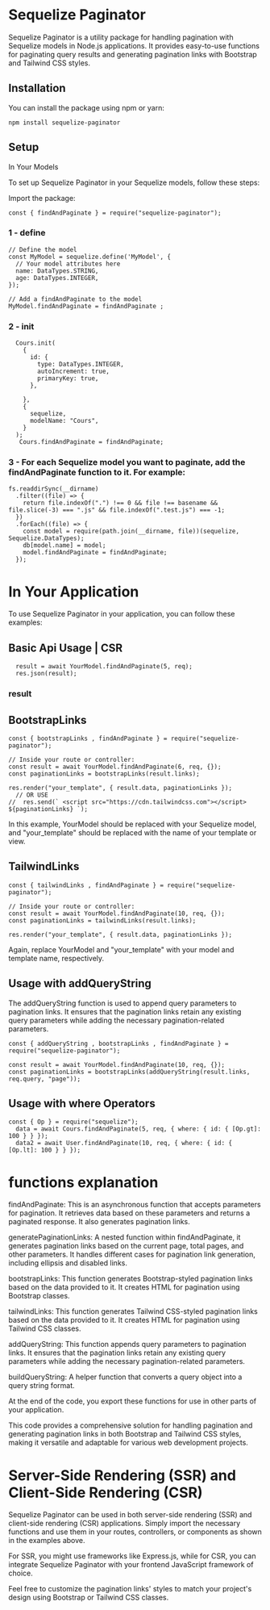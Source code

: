 # Sequelize Paginator

Sequelize Paginator is a utility package for handling pagination with Sequelize models in Node.js applications. It provides easy-to-use functions for paginating query results and generating pagination links with Bootstrap and Tailwind CSS styles.

## Installation

You can install the package using npm or yarn:

```
npm install sequelize-paginator
```




## Setup
In Your Models

To set up Sequelize Paginator in your Sequelize models, follow these steps:

Import the package:

```
const { findAndPaginate } = require("sequelize-paginator");
```

### 1 - define

```
// Define the model
const MyModel = sequelize.define('MyModel', {
  // Your model attributes here
  name: DataTypes.STRING,
  age: DataTypes.INTEGER,
});

// Add a findAndPaginate to the model
MyModel.findAndPaginate = findAndPaginate ;
```
 
### 2 -  init 
  
```
  Cours.init(
    {
      id: {
        type: DataTypes.INTEGER,
        autoIncrement: true,
        primaryKey: true,
      },

    },
    {
      sequelize,
      modelName: "Cours",
    }
  );
   Cours.findAndPaginate = findAndPaginate;
```


### 3 - For each Sequelize model you want to paginate, add the findAndPaginate function to it. For example:

```
fs.readdirSync(__dirname)
  .filter((file) => {
    return file.indexOf(".") !== 0 && file !== basename && file.slice(-3) === ".js" && file.indexOf(".test.js") === -1;
  })
  .forEach((file) => {
    const model = require(path.join(__dirname, file))(sequelize, Sequelize.DataTypes);
    db[model.name] = model;
    model.findAndPaginate = findAndPaginate;
  });
```







# In Your Application

To use Sequelize Paginator in your application, you can follow these examples:


## Basic Api Usage | CSR


```
  result = await YourModel.findAndPaginate(5, req);
  res.json(result);
```
### result



## BootstrapLinks

```
const { bootstrapLinks , findAndPaginate } = require("sequelize-paginator");

// Inside your route or controller:
const result = await YourModel.findAndPaginate(6, req, {});
const paginationLinks = bootstrapLinks(result.links);

res.render("your_template", { result.data, paginationLinks });
  // OR USE
//  res.send(` <script src="https://cdn.tailwindcss.com"></script> ${paginationLinks} `);
```

In this example, YourModel should be replaced with your Sequelize model, and "your_template" should be replaced with the name of your template or view.


## TailwindLinks


```
const { tailwindLinks , findAndPaginate } = require("sequelize-paginator");

// Inside your route or controller:
const result = await YourModel.findAndPaginate(10, req, {});
const paginationLinks = tailwindLinks(result.links);

res.render("your_template", { result.data, paginationLinks });
```


Again, replace YourModel and "your_template" with your model and template name, respectively.



## Usage with addQueryString


The addQueryString function is used to append query parameters to pagination links. It ensures that the pagination links retain any existing query parameters while adding the necessary pagination-related parameters.
```
const { addQueryString , bootstrapLinks , findAndPaginate } = require("sequelize-paginator");

const result = await YourModel.findAndPaginate(10, req, {});
const paginationLinks = bootstrapLinks(addQueryString(result.links, req.query, "page"));
```



## Usage with where Operators


```
const { Op } = require("sequelize");
  data = await Cours.findAndPaginate(5, req, { where: { id: { [Op.gt]: 100 } } });
  data2 = await User.findAndPaginate(10, req, { where: { id: { [Op.lt]: 100 } } });
```





# functions explanation
findAndPaginate: This is an asynchronous function that accepts parameters for pagination. It retrieves data based on these parameters and returns a paginated response. It also generates pagination links.

generatePaginationLinks: A nested function within findAndPaginate, it generates pagination links based on the current page, total pages, and other parameters. It handles different cases for pagination link generation, including ellipsis and disabled links.

bootstrapLinks: This function generates Bootstrap-styled pagination links based on the data provided to it. It creates HTML for pagination using Bootstrap classes.

tailwindLinks: This function generates Tailwind CSS-styled pagination links based on the data provided to it. It creates HTML for pagination using Tailwind CSS classes.

addQueryString: This function appends query parameters to pagination links. It ensures that the pagination links retain any existing query parameters while adding the necessary pagination-related parameters.

buildQueryString: A helper function that converts a query object into a query string format.

At the end of the code, you export these functions for use in other parts of your application.

This code provides a comprehensive solution for handling pagination and generating pagination links in both Bootstrap and Tailwind CSS styles, making it versatile and adaptable for various web development projects.






# Server-Side Rendering (SSR) and Client-Side Rendering (CSR)

Sequelize Paginator can be used in both server-side rendering (SSR) and client-side rendering (CSR) applications. Simply import the necessary functions and use them in your routes, controllers, or components as shown in the examples above.

For SSR, you might use frameworks like Express.js, while for CSR, you can integrate Sequelize Paginator with your frontend JavaScript framework of choice.

Feel free to customize the pagination links' styles to match your project's design using Bootstrap or Tailwind CSS classes.



